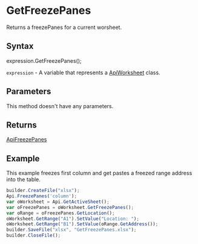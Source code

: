 # GetFreezePanes

Returns a freezePanes for a current worsheet.

## Syntax

expression.GetFreezePanes();

`expression` - A variable that represents a [ApiWorksheet](../ApiWorksheet.md) class.

## Parameters

This method doesn't have any parameters.

## Returns

[ApiFreezePanes](../../ApiFreezePanes/ApiFreezePanes.md)

## Example

This example freezes first column and get pastes a freezed range address into the table.

```javascript
builder.CreateFile("xlsx");
Api.FreezePanes('column');
var oWorksheet = Api.GetActiveSheet();
var oFreezePanes = oWorksheet.GetFreezePanes();
var oRange = oFreezePanes.GetLocation();
oWorksheet.GetRange("A1").SetValue("Location: ");
oWorksheet.GetRange("B1").SetValue(oRange.GetAddress());
builder.SaveFile("xlsx", "GetFreezePanes.xlsx");
builder.CloseFile();
```